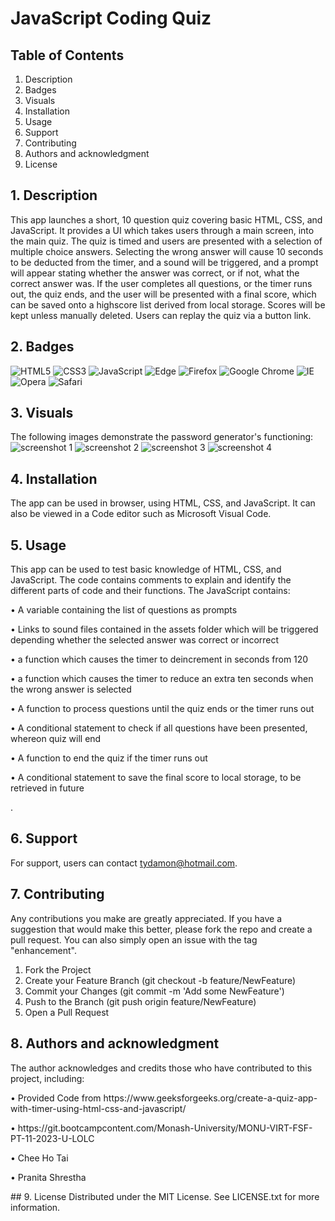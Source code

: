 # JavaScript Coding Quiz
## Table of Contents
1. Description
2. Badges
3. Visuals
4. Installation
5. Usage
6. Support
7. Contributing
8. Authors and acknowledgment
9. License
## 1. Description
This app launches a short, 10 question quiz covering basic HTML, CSS, and JavaScript. It provides a UI which takes users through a main screen, into the main quiz. The quiz is timed and users are presented with a selection of multiple choice answers. Selecting the wrong answer will cause 10 seconds to be deducted from the timer, and a sound will be triggered, and a prompt will appear stating whether the answer was correct, or if not, what the correct answer was. If the user completes all questions, or the timer runs out, the quiz ends, and the user will be presented with a final score, which can be saved onto a highscore list derived from local storage. Scores will be kept unless manually deleted.  Users can replay the quiz via a button link.
## 2. Badges
![HTML5](https://img.shields.io/badge/html5-%23E34F26.svg?style=for-the-badge&logo=html5&logoColor=white)
![CSS3](https://img.shields.io/badge/css3-%231572B6.svg?style=for-the-badge&logo=css3&logoColor=white)
![JavaScript](https://img.shields.io/badge/javascript-%23323330.svg?style=for-the-badge&logo=javascript&logoColor=%23F7DF1E)
![Edge](https://img.shields.io/badge/Edge-0078D7?style=for-the-badge&logo=Microsoft-edge&logoColor=white)
![Firefox](https://img.shields.io/badge/Firefox-FF7139?style=for-the-badge&logo=Firefox-Browser&logoColor=white)
![Google Chrome](https://img.shields.io/badge/Google%20Chrome-4285F4?style=for-the-badge&logo=GoogleChrome&logoColor=white)
![IE](https://img.shields.io/badge/Internet%20Explorer-0076D6?style=for-the-badge&logo=Internet%20Explorer&logoColor=white)
![Opera](https://img.shields.io/badge/Opera-FF1B2D?style=for-the-badge&logo=Opera&logoColor=white)
![Safari](https://img.shields.io/badge/Safari-000000?style=for-the-badge&logo=Safari&logoColor=white)
## 3. Visuals
The following images demonstrate the password generator's functioning:
![screenshot 1](https://github.com/sifwolf1991/coding-quiz/assets/139626561/6ed39c88-fb61-4b98-9f49-19e6fd7f9f8e)
![screenshot 2](https://github.com/sifwolf1991/coding-quiz/assets/139626561/1c0acffc-9870-450e-94f5-52695c054b56)
![screenshot 3](https://github.com/sifwolf1991/coding-quiz/assets/139626561/81c1fe8e-579d-4d57-b762-dde2d81651d9)
![screenshot 4](https://github.com/sifwolf1991/coding-quiz/assets/139626561/18a5c600-fde2-4c5c-bf38-7f04777ba306)
## 4. Installation
The app can be used in browser, using HTML, CSS, and JavaScript. It can also be viewed in a Code editor such as Microsoft Visual Code.
## 5. Usage
This app can be used to test basic knowledge of HTML, CSS, and JavaScript. 
The code contains comments to explain and identify the different parts of code and their functions.
The JavaScript contains: 
<p>•	A variable containing the list of questions as prompts</p>
<p>•	Links to sound files contained in the assets folder which will be triggered depending whether the selected answer was correct or incorrect</p>
<p>•	a function which causes the timer to deincrement in seconds from 120</p>
<p>•	a function which causes the timer to reduce an extra ten seconds when the wrong answer is selected</p>
<p>•	A function to process questions until the quiz ends or the timer runs out</p>
<p>•	A conditional statement to check if all questions have been presented, whereon quiz will end</p>
<p>•	A function to end the quiz if the timer runs out</p>
<p>•	A conditional statement to save the final score to local storage, to be retrieved in future</p>.

## 6. Support
For support, users can contact tydamon@hotmail.com.
## 7. Contributing
Any contributions you make are greatly appreciated.
If you have a suggestion that would make this better, please fork the repo and create a pull request. You can also simply open an issue with the tag "enhancement". 
1.	Fork the Project
2.	Create your Feature Branch (git checkout -b feature/NewFeature)
3.	Commit your Changes (git commit -m 'Add some NewFeature')
4.	Push to the Branch (git push origin feature/NewFeature)
5.	Open a Pull Request
## 8. Authors and acknowledgment
The author acknowledges and credits those who have contributed to this project, including:
<p>•	Provided Code from https://www.geeksforgeeks.org/create-a-quiz-app-with-timer-using-html-css-and-javascript/</p>
<p>•	https://git.bootcampcontent.com/Monash-University/MONU-VIRT-FSF-PT-11-2023-U-LOLC</p>
<p>•	Chee Ho Tai</p>
<p>•	Pranita Shrestha</p>
## 9. License
Distributed under the MIT License. See LICENSE.txt for more information.
